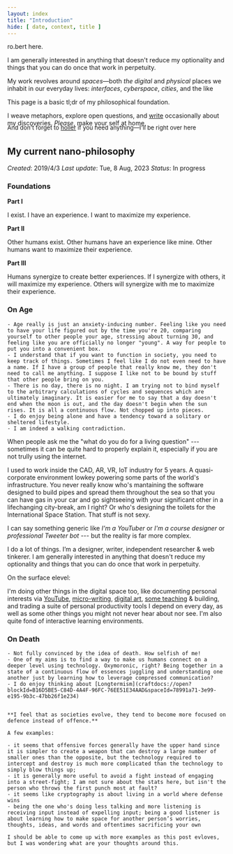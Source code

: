 ```yaml
---
layout: index
title: "Introduction"
hide: [ date, context, title ]
---
```


ro.bert here.

I am generally interested in anything that doesn't reduce my optionality and things that you can do once that work in perpetuity.

My work revolves around *spaces*—both *the digital* and *physical* places we inhabit in our everyday lives: *interfaces*, *cyberspace*, *cities*, and the like

This page is a basic tl;dr of my philosophical foundation.

I weave metaphors, explore open questions, and [write](/writing) occasionally about my discoveries. 
*Please*, make your self at home,

<span style="display: inline-block;font-size: 10pt; margin-top: -20px;">And don't forget to <a href="mailto: theroblanc@gmail.com">holler</a> if you need anything—I'll be right over here</span>

## My current nano-philosophy
*Created*: 2019/4/3 
*Last update*: Tue, 8 Aug, 2023
*Status*: In progress

### Foundations
  **Part I**
  
  I exist.
  I have an experience.
  I want to maximize my experience.
  
  **Part II**
  
  Other humans exist.
  Other humans have an experience like mine.
  Other humans want to maximize their experience.
 
  **Part III**
  
  Humans synergize to create better experiences.
  If I synergize with others, it will maximize my experience.
  Others will synergize with me to maximize their experience.

### On Age

	- Age really is just an anxiety-inducing number. Feeling like you need to have your life figured out by the time you're 20, comparing yourself to other people your age, stressing about turning 30, and feeling like you are officially no longer "young". A way for people to put you into a convenient box.
	- I understand that if you want to function in society, you need to keep track of things. Sometimes I feel like I do not even need to have a name. If I have a group of people that really know me, they don't need to call me anything. I suppose I like not to be bound by stuff that other people bring on you.
	- There is no day, there is no night. I am trying not to bind myself to the arbitrary calculations of cycles and sequences which are ultimately imaginary. It is easier for me to say that a day doesn't end when the moon is out, and the day doesn't begin when the sun rises. It is all a continuous flow. Not chopped up into pieces.
	- I do enjoy being alone and have a tendency toward a solitary or sheltered lifestyle.
	- I am indeed a walking contradiction.

When people ask me the "what do you do for a living question" --- sometimes it can be quite hard to properly explain it, especially if you are not trully using the internet.

I used to work inside the CAD, AR, VR, IoT industry for 5 years. A quasi-corporate environment lowkey powering some parts of the world's infrastructure. You never really know who's mantaining the software designed to build pipes and spread them throughout the sea so that you can have gas in your car and go sightseeing with your significant other in a lifechanging city-break, am I right? Or who's designing the toilets for the International Space Station. That stuff is not sexy.

I can say something generic like *I'm a YouTuber* or *I'm a course designer* or *professional Tweeter bot* --- but the reality is far more complex.

I do a lot of things. I’m a designer, writer, independent researcher & web tinkerer. I am generally interested in anything that doesn't reduce my optionality and things that you can do once that work in perpetuity.

On the surface elevel:

I'm doing other things in the digital space too, like documenting personal interests via [YouTube](https://youtu.be/9wve0ZqdHW4), [micro-writing](https://twitter.com/visualtheory_), [digital art](https://www.instagram.com/visualtheory_/), [some teaching](https://skl.sh/36sIQnD) & building, and trading a suite of personal productivity tools I depend on every day, as well as some other things you might not never hear about nor see. I'm also quite fond of interactive learning environments.

### **On Death**

	- Not fully convinced by the idea of death. How selfish of me!
	- One of my aims is to find a way to make us humans connect on a deeper level using technology. Oxymoronic, right? Being together in a state of a continuous flow of essences juggling and understanding one another just by learning how to leverage compressed communication?
	- I do enjoy thinking about [Longtermism](craftdocs://open?blockId=B16D5BE5-C84D-4A4F-96FC-76EE51E34AAD&spaceId=78991a71-3e99-e195-9b3c-47bb26f1e234)


	**I feel that as societies evolve, they tend to become more focused on defence instead of offence.**

	A few examples:

	- it seems that offensive forces generally have the upper hand since it is simpler to create a weapon that can destroy a large number of smaller ones than the opposite, but the technology required to intercept and destroy is much more complicated than the technology to simply blow things up;
	- it is generally more useful to avoid a fight instead of engaging into a street-fight; I am not sure about the stats here, but isn't the person who throws the first punch most at fault?
	- it seems like cryptography is about living in a world where defense wins
	- being the one who's doing less talking and more listening is receiving input instead of expelling input; being a good listener is about learning how to make space for another person’s worries, thoughts, ideas, and words and oftentimes sacrificing your own

	I should be able to come up with more examples as this post evloves, but I was wondering what are your thoughts around this.
